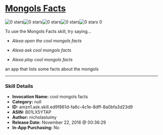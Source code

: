 # [Mongols Facts](http://alexa.amazon.com/#skills/amzn1.ask.skill.ed9f861d-fa6c-4c1e-8dff-8a0bfa3d23d9)
![0 stars](../../images/ic_star_border_black_18dp_1x.png)![0 stars](../../images/ic_star_border_black_18dp_1x.png)![0 stars](../../images/ic_star_border_black_18dp_1x.png)![0 stars](../../images/ic_star_border_black_18dp_1x.png)![0 stars](../../images/ic_star_border_black_18dp_1x.png) 0

To use the Mongols Facts skill, try saying...

* *Alexa open the cool mongols facts*

* *Alexa ask cool mongols facts*

* *Alexa play cool mongols facts*

an app that lists some facts about the mongols

***

### Skill Details

* **Invocation Name:** cool mongols facts
* **Category:** null
* **ID:** amzn1.ask.skill.ed9f861d-fa6c-4c1e-8dff-8a0bfa3d23d9
* **ASIN:** B01LX5YTAP
* **Author:** nicholasluimy
* **Release Date:** November 22, 2016 @ 00:36:29
* **In-App Purchasing:** No

